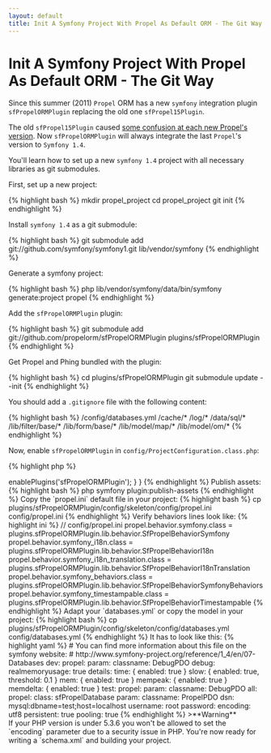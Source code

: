 ```yaml
---
layout: default
title: Init A Symfony Project With Propel As Default ORM - The Git Way
---
```


# Init A Symfony Project With Propel As Default ORM - The Git Way #

Since this summer (2011) `Propel` ORM has a new `symfony` integration plugin `sfPropelORMPlugin` replacing the old one `sfPropel15Plugin`.

The old `sfPropel15Plugin` caused [some confusion at each new Propel's version](http://propel.posterous.com/sfpropel16plugin-is-already-there-didnt-you-k).
Now `sfPropelORMPlugin` will always integrate the last `Propel`'s version to `Symfony 1.4`.

You'll learn how to set up a new `symfony 1.4` project with all necessary libraries as git submodules.

First, set up a new project:

{% highlight bash %}
mkdir propel_project
cd propel_project
git init
{% endhighlight %}

Install `symfony 1.4` as a git submodule:

{% highlight bash %}
git submodule add git://github.com/symfony/symfony1.git lib/vendor/symfony
{% endhighlight %}

Generate a symfony project:

{% highlight bash %}
php lib/vendor/symfony/data/bin/symfony generate:project propel
{% endhighlight %}

Add the `sfPropelORMPlugin` plugin:

{% highlight bash %}
git submodule add git://github.com/propelorm/sfPropelORMPlugin plugins/sfPropelORMPlugin
{% endhighlight %}

Get Propel and Phing bundled with the plugin:

{% highlight bash %}
cd plugins/sfPropelORMPlugin
git submodule update --init
{% endhighlight %}

You should add a `.gitignore` file with the following content:

{% highlight bash %}
/config/databases.yml
/cache/*
/log/*
/data/sql/*
/lib/filter/base/*
/lib/form/base/*
/lib/model/map/*
/lib/model/om/*
{% endhighlight %}

Now, enable `sfPropelORMPlugin` in `config/ProjectConfiguration.class.php`:

{% highlight php %}
<?php

class ProjectConfiguration extends sfProjectConfiguration
{
  public function setup()
  {
     $this->enablePlugins('sfPropelORMPlugin');
  }
}
{% endhighlight %}

Publish assets:

{% highlight bash %}
php symfony plugin:publish-assets
{% endhighlight %}

Copy the `propel.ini` default file in your project:

{% highlight bash %}
cp plugins/sfPropelORMPlugin/config/skeleton/config/propel.ini config/propel.ini
{% endhighlight %}

Verify behaviors lines look like:

{% highlight ini %}
// config/propel.ini

propel.behavior.symfony.class                  = plugins.sfPropelORMPlugin.lib.behavior.SfPropelBehaviorSymfony
propel.behavior.symfony_i18n.class             = plugins.sfPropelORMPlugin.lib.behavior.SfPropelBehaviorI18n
propel.behavior.symfony_i18n_translation.class = plugins.sfPropelORMPlugin.lib.behavior.SfPropelBehaviorI18nTranslation
propel.behavior.symfony_behaviors.class        = plugins.sfPropelORMPlugin.lib.behavior.SfPropelBehaviorSymfonyBehaviors
propel.behavior.symfony_timestampable.class    = plugins.sfPropelORMPlugin.lib.behavior.SfPropelBehaviorTimestampable
{% endhighlight %}
                 
Adapt your `databases.yml` or copy the model in your project:

{% highlight bash %}
cp plugins/sfPropelORMPlugin/config/skeleton/config/databases.yml config/databases.yml
{% endhighlight %}

It has to look like this:

{% highlight yaml %}
# You can find more information about this file on the symfony website:
# http://www.symfony-project.org/reference/1_4/en/07-Databases

dev:
  propel:
    param:
      classname:  DebugPDO
      debug:
        realmemoryusage: true
        details:
          time:       { enabled: true }
          slow:       { enabled: true, threshold: 0.1 }
          mem:        { enabled: true }
          mempeak:    { enabled: true }
          memdelta:   { enabled: true }

test:
  propel:
    param:
      classname:  DebugPDO

all:
  propel:
    class:        sfPropelDatabase
    param:
      classname:  PropelPDO
      dsn:        mysql:dbname=test;host=localhost
      username:   root
      password:   
      encoding:   utf8
      persistent: true
      pooling:    true
{% endhighlight %}

>**Warning**<br/>If your PHP version is under 5.3.6 you won't be allowed to set the `encoding` parameter due to a security issue in PHP.

You're now ready for writing a `schema.xml` and building your project.